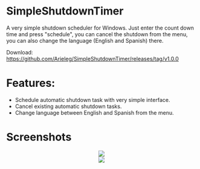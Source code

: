 # SimpleShutdownTimer
A very simple shutdown scheduler for Windows. Just enter the count down time and press "schedule", you can cancel the shutdown from the menu, you can also change the language (English and Spanish) there.


Download: https://github.com/Arieleg/SimpleShutdownTimer/releases/tag/v1.0.0

# Features:
*  Schedule automatic shutdown task with very simple interface.
*  Cancel existing automatic shutdown tasks.
*  Change language between English and Spanish from the menu.

# Screenshots


<p align="center"> 
  <img src="https://i.imgur.com/E14JCIx.png"><br/>
  <img src="https://i.imgur.com/6QlU0sj.png"><br/>
</p>
